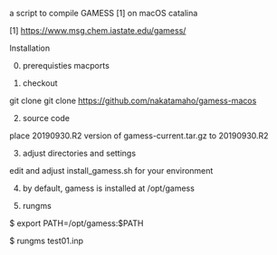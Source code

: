 a script to compile GAMESS [1] on macOS catalina

[1] https://www.msg.chem.iastate.edu/gamess/

Installation

0. prerequisties
macports

1. checkout

git clone git clone https://github.com/nakatamaho/gamess-macos

2. source code

place 20190930.R2 version of gamess-current.tar.gz to 20190930.R2

3. adjust directories and settings

edit and adjust install_gamess.sh for your environment

4. by default, gamess is installed at /opt/gamess

5. rungms

$ export PATH=/opt/gamess:$PATH

$ rungms test01.inp
